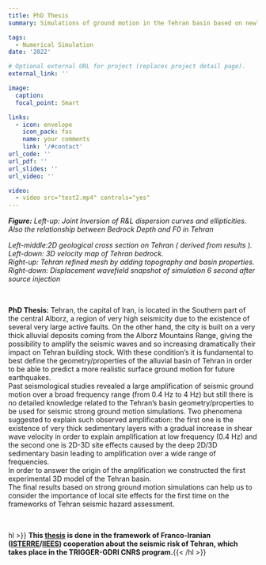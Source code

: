 ```yaml
---
title: PhD Thesis
summary: Simulations of ground motion in the Tehran basin based on newly developed 3D velocity model

tags:
  - Numerical Simulation
date: '2022'

# Optional external URL for project (replaces project detail page).
external_link: ''

image:
  caption: 
  focal_point: Smart

links:
  - icon: envelope
    icon_pack: fas
    name: your comments
    link: '/#contact'
url_code: ''
url_pdf: ''
url_slides: ''
url_video: ''

video: 
  - video src="test2.mp4" controls="yes"
---
```


<p style="text-align: justify;font-size: 15px" class="has-poppins-font-family">

**_Figure:_**  _Left-up: Joint Inversion of R&L dispersion curves and ellipticities. Also the relationship between Bedrock Depth and F0 in Tehran_<br />

<p style="text-align: justify;font-size: 15px" class="has-poppins-font-family">

_Left-middle:2D geological cross section on Tehran ( derived from results ). Left-down: 3D velocity map of Tehran bedrock._<br />
_Right-up: Tehran refined mesh by adding topography and basin properties. Right-down: Displacement wavefield snapshot of simulation 6 second after source injection_<br />

<br />

<p style="text-align: justify;font-size: 15px" class="has-poppins-font-family">

**PhD Thesis:**  Tehran, the capital of Iran, is located in the Southern part of the central Alborz, a region of very high seismicity due to the existence of several very large active faults. On the other hand, the city is built on a very thick alluvial deposits coming from the Alborz Mountains Range, giving the possibility to amplify the seismic waves and so increasing dramatically their impact on Tehran building stock. With these condition’s it is fundamental to best define the geometry/properties of the alluvial basin of Tehran in order to be able to predict a more realistic surface ground motion for future earthquakes.<br />
Past seismological studies revealed a large amplification of seismic ground motion over a broad frequency range (from 0.4 Hz to 4 Hz) but still there is no detailed knowledge related to the Tehran’s basin geometry/properties to be used for seismic strong ground motion simulations. Two phenomena suggested to explain such observed amplification: the first one is the existence of very thick sedimentary layers with a gradual increase in shear wave velocity in order to explain amplification at low frequency (0.4 Hz) and the second one is 2D-3D site effects caused by the deep 2D/3D sedimentary basin leading to amplification over a wide range of frequencies.<br />
In order to answer the origin of the amplification we constructed the first experimental 3D model of the Tehran basin.<br />
The final results based on strong ground motion simulations can help us to consider the importance of local site effects for the first time on the frameworks of Tehran seismic hazard assessment.<br />

<br />

<p style="text-align: justify;font-size: 15px" class="has-poppins-font-family">

 hl >}} **This [thesis](https://www.theses.fr/s212521) is done in the framework of Franco-Iranian ([ISTERRE](https://www.isterre.fr)/[IIEES](https://www.iiees.ac.ir/en/)) cooperation about the seismic risk of Tehran, which takes place in the TRIGGER-GDRI CNRS program.**{{< /hl >}}<br />